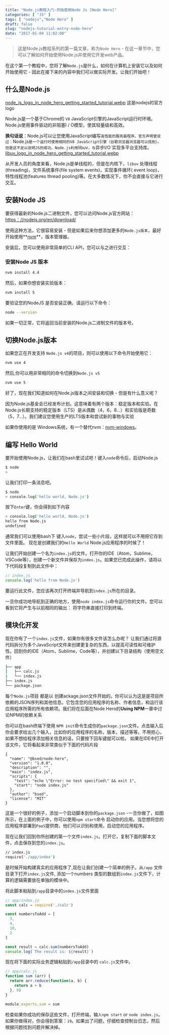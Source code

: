```yaml
---
title: "Node.js教程入门-开始使用Node Js [Node Hero]"
categories: [ "JS" ]
tags: [ "nodejs","Node Hero" ]
draft: false
slug: "nodejs-tutorial-entry-node-hero"
date: "2017-01-04 11:02:00"
---
```


> 这是Node.js教程系列的第一篇文章，称为`Node Hero` -
> 在这一章节中，您可以了解如何开始使用Node.js并使用它开发web产品。

在这个第一个教程中，您将了解`Node.js`是什么，如何在计算机上安装它以及如何开始使用它 - 因此在接下来的内容中我们可以做实际开发。让我们开始吧！

## 什么是Node.js

[node_js_logo_in_node_hero_getting_started_tutorial.webp][1]
这是nodejs的官方logo

Node.js是一个基于Chrome的 `V8` JavaScript引擎的JavaScript运行时环境。 Node.js使用事件驱动的非阻塞I / O模型，使其轻量级和高效。

**换句话说**：Node.js可以让您使用JavaScript编写`高性能的服务器程序。官方声明曾说过：`Node.js`是一个运行时使用相同的V8 JavaScript引擎（谷歌浏览器浏览器可以找到）。但是这不足以说明JS的成功，Node.js利用`libuv`，与`异步I/O`实现多平台支持库。
[libuv_logo_in_node_hero_getting_started_tutorial.webp][2]

从开发人员的角度来看，Node.js是单线程的，但是在内核下，`libuv` 处理线程(threading)，文件系统事件(file system events)，实现事件循环( event loop)，特性线程池(features thread pooling)等。在大多数情况下，你不会直接与它进行交互。

## 安装Node JS

要获得最新的Node.js二进制文件，您可以访问Node.js官方网站：[https：//nodejs.org/en/download/](https：//nodejs.org/en/download/)

使用这种方法，它很容易安装 - 但是如果后来你想添加更多的`Node.js版本`，最好开始使用**[nvm](https://github.com/creationix/nvm)**，版本管理器。

安装后，您可以使用非常简单的CLI API，您可以与之进行交互：

### 安装Node JS 版本
```bash
nvm install 4.4  
```

然后，如果你想安装实验版本：
```bash
nvm install 5  
```

要验证您的NodeJS 是否安装正确，请运行以下命令：
```bash
node --version  
```
如果一切正常，它将返回当前安装的Node.js二进制文件的版本号。

## 切换Node.js版本
如果您正在开发支持 `Node.js v4`的项目，则可以使用以下命令开始使用它：
```bash
nvm use 4  
```

然后,你可以用非常相同的命令切换到`Node.js v5`
```bash
nvm use 5  
```

好了，现在我们知道如何在Node.js版本之间安装和切换 - 但是有什么意义呢？

因为Node.js基金会已经发布计划。这意味着有两个版本：稳定版本和实验。在Node.js长期支持的稳定版本（LTS）是从偶数（4，6，8…）和实验版是奇数（5，7…）。我们建议您使用生产的LTS版本和尝试新的事物与实验

如果你使用的是 Windows系统，有一个替代nvm：[nvm-windows](https://github.com/coreybutler/nvm-windows)。

## 编写 Hello World

要开始使用Node.js，让我们在bash里试试吧！键入`node`命令后，启动Node.js
```bash
$ node
>
```

让我们打印一条消息吧。
```bash
$ node
> console.log('hello world, Node.js')
```

按下`Enter`键，你会得到如下内容

```bash
> console.log('hello world, Node.js')
hello from Node.js  
undefined  
```

通常我们可以使用bash下 键入`node`，尝试一些小片段，这样就可以不用把它存到文件里面。
现在是创建我们的`Hello World` Node.js应用程序的时候了！

让我们开始创建一个名为`index.js`的文件。打开你的IDE（Atom，Sublime，VSCode等），创建一个新文件并保存为`index.js`。如果您已完成此操作，请将以下代码段复制到此文件中：

```javascript
// index.js
console.log('hello from Node.js')  
```
要运行此文件，您应该再次打开终端并导航到`index.js`所在的目录。

一旦你成功地导航到正确的地方，使用`node index.js`命令运行你的文件。您可以看到它将产生与以前相同的输出：
将字符串直接打印到终端。

## 模块化开发

现在你有了一个`index.js`文件，如果你有很多文件该怎么办呢？ 让我们通过将源代码拆分为多个JavaScript文件来创建更复杂的东西，以提高可读性和可维护性。回到你的IDE（Atom，Sublime，Code等），并创建以下目录结构（使用空文件）

```bash
├── app
|   ├── calc.js
|   └── index.js
├── index.js
└── package.json
```

每个`Node.js`项目 都是以 创建ackage.json文件开始的。你可以认为这是是项目所依赖的JSON序列和其他信息。它包含您的应用程序的名称、作者信息，和运行该应用程序所需的所有依赖项。我们将在后面在Node Hero的**Using NPM**一章中讨论NPM的依赖关系

你可以在bash终端下使用 `NPM init`命令生成你的`package.json`文件。点击输入后你会要求给出几个输入，比如你的应用程序的名称，版本，描述等等。不用担心，如果不想给程序添加相关信息的话，只要按下回车键就可以啦。
如果在IDE中打开该文件，它将看起来非常类似于下面的代码片段
```
{
  "name": "@bsed/node-hero",
  "version": "1.0.0",
  "description": "",
  "main": "index.js",
  "scripts": {
    "test": "echo \"Error: no test specified\" && exit 1",
    "start": "node index.js"
  },
  "author": "bsed",
  "license": "MIT"
}
```

这是一个很好的例子，添加一个启动脚本到你的`package.json` -一旦你做了，如图所示，在上面的例子中，你可以使用`npm start`命令 启动你的应用。当您想将您的应用程序部署到`PaaS`提供商，他们可以识别和使用，启动您的应用程序。


现在让我们回到你所创建的第一个文件`index.js`。打开它，复制下面的脚本文件，点击保存到您的`index.js`。
```bash
// index.js
require('./app/index')  
```
是时候开始构建真实的应用程序了,现在让我们创建一个简单的例子。从`/app` 文件目录下打开`index.js`文件, 添加一个numbers 类型的数组到`index.js`文件下，计算的逻辑需要放在单独的模块中。

将此脚本粘贴到`/app`目录中的`index.js`文件里面
```javascript
// app/index.js
const calc = require('./calc')

const numbersToAdd = [  
  3,
  4,
  10,
  2
]

const result = calc.sum(numbersToAdd)  
console.log(`The result is: ${result}`)  
```

现在将下面的实际业务逻辑粘贴到`/app`目录中的 `calc.js`文件中。
```javascript
// app/calc.js
function sum (arr) {  
  return arr.reduce(function(a, b) { 
    return a + b
  }, 0)
}

module.exports.sum = sum  
```

检查如果你成功的保存这些文件，打开终端，输`入npm start` or `node index.js`。如果你做得对，你会得到答案：`19`。如果出了问题，仔细检查控制台日志，然后根据问题找到问题并解决掉。

  [1]: https://imgs.gnux.cn/usr/uploads/2017/01/3806247023.webp
  [2]: https://imgs.gnux.cn/usr/uploads/2017/01/3922879215.webp